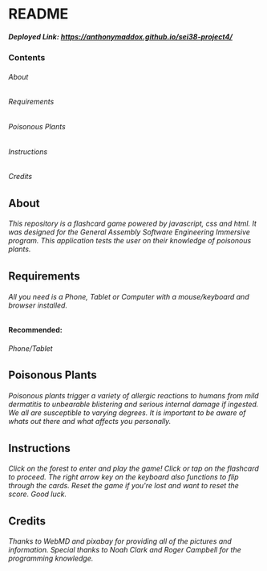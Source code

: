 # README

##### Deployed Link: https://anthonymaddox.github.io/sei38-project4/

### Contents

###### About

###### Requirements

###### Poisonous Plants

###### Instructions

###### Credits

## About

###### This repository is a flashcard game powered by javascript, css and html. It was designed for the General Assembly Software Engineering Immersive program. This application tests the user on their knowledge of poisonous plants.

## Requirements

###### All you need is a Phone, Tablet or Computer with a mouse/keyboard and browser installed.

#### Recommended:

###### Phone/Tablet

## Poisonous Plants

###### Poisonous plants trigger a variety of allergic reactions to humans from mild dermatitis to unbearable blistering and serious internal damage if ingested. We all are susceptible to varying degrees. It is important to be aware of whats out there and what affects you personally.

## Instructions

###### Click on the forest to enter and play the game! Click or tap on the flashcard to proceed. The right arrow key on the keyboard also functions to flip through the cards. Reset the game if you're lost and want to reset the score. Good luck.

## Credits

###### Thanks to WebMD and pixabay for providing all of the pictures and information. Special thanks to Noah Clark and Roger Campbell for the programming knowledge.
